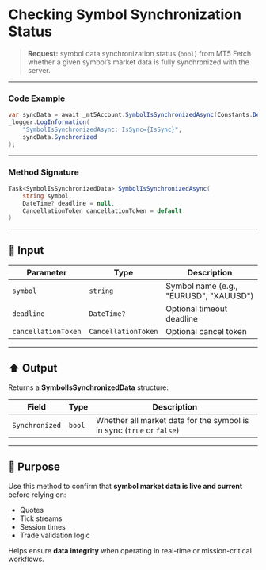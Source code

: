 # Checking Symbol Synchronization Status

> **Request:** symbol data synchronization status (`bool`) from MT5
> Fetch whether a given symbol’s market data is fully synchronized with the server.

---

### Code Example

```csharp
var syncData = await _mt5Account.SymbolIsSynchronizedAsync(Constants.DefaultSymbol);
_logger.LogInformation(
    "SymbolIsSynchronizedAsync: IsSync={IsSync}",
    syncData.Synchronized
);
```

---

### Method Signature

```csharp
Task<SymbolIsSynchronizedData> SymbolIsSynchronizedAsync(
    string symbol,
    DateTime? deadline = null,
    CancellationToken cancellationToken = default
)
```

---

## 🔽 Input

| Parameter           | Type                | Description                            |
| ------------------- | ------------------- | -------------------------------------- |
| `symbol`            | `string`            | Symbol name (e.g., "EURUSD", "XAUUSD") |
| `deadline`          | `DateTime?`         | Optional timeout deadline              |
| `cancellationToken` | `CancellationToken` | Optional cancel token                  |

---

## ⬆️ Output

Returns a **SymbolIsSynchronizedData** structure:

| Field          | Type   | Description                                                           |
| -------------- | ------ | --------------------------------------------------------------------- |
| `Synchronized` | `bool` | Whether all market data for the symbol is in sync (`true` or `false`) |

---

## 🎯 Purpose

Use this method to confirm that **symbol market data is live and current** before relying on:

* Quotes
* Tick streams
* Session times
* Trade validation logic

Helps ensure **data integrity** when operating in real-time or mission-critical workflows.

